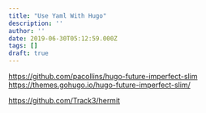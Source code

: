 ```yaml
---
title: "Use Yaml With Hugo"
description: ''
author: ''
date: 2019-06-30T05:12:59.000Z
tags: []
draft: true
---
```



https://github.com/pacollins/hugo-future-imperfect-slim
https://themes.gohugo.io/hugo-future-imperfect-slim/


https://github.com/Track3/hermit
